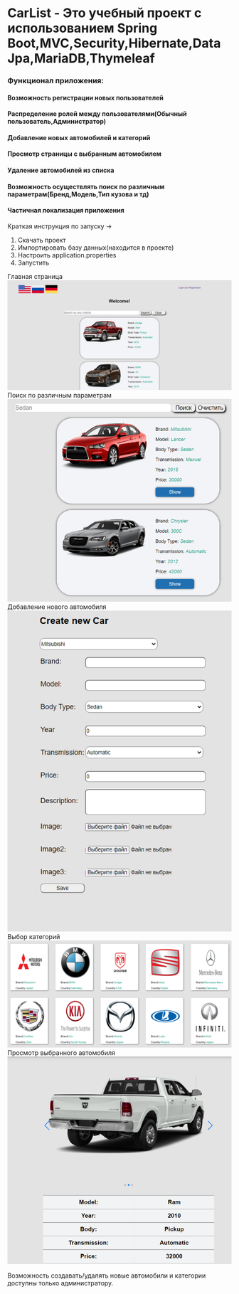 # CarList - Это учебный проект с использованием Spring Boot,MVC,Security,Hibernate,Data Jpa,MariaDB,Thymeleaf
### Функционал приложения:
#### Возможность регистрации новых пользователей
#### Распределение ролей между пользователями(Обычный пользователь,Администратор)
#### Добавление новых автомобилей и категорий
#### Просмотр страницы с выбранным автомобилем  
#### Удаление автомобилей из списка
#### Возможность осуществлять поиск по различным параметрам(Бренд,Модель,Тип кузова и тд)
#### Частичная локализация приложения

Краткая инструкция по запуску ->
1) Скачать проект
2) Импортировать базу данных(находится в проекте)
3) Настроить application.properties
4) Запустить

Главная страница
![Main](main.png)
Поиск по различным параметрам
![Search](search.png)  
Добавление нового автомобиля    
![New](new.png)  
Выбор категорий  
![Categories](categories.png)  
Просмотр выбранного автомобиля    
![Page](page.png)  

Возможность создавать/удалять новые автомобили и категории доступны только администратору.
